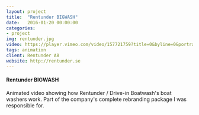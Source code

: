 ```yaml
---
layout: project
title:  "Rentunder BIGWASH"
date:   2016-01-20 00:00:00
categories:
- project
img: rentunder.jpg
video: https://player.vimeo.com/video/157721759?title=0&byline=0&portrait=0
tags: animation
client: Rentunder AB
website: http://rentunder.se
---
```

#### Rentunder BIGWASH

Animated video showing how Rentunder / Drive-in Boatwash's boat washers work.
Part of the company's complete rebranding package I was responsible for.
